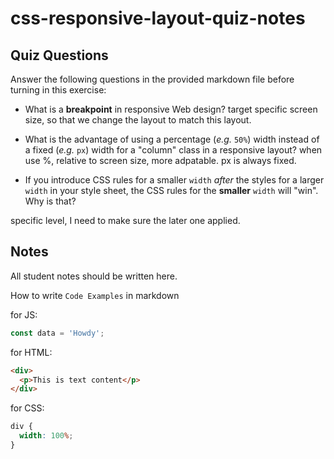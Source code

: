 # css-responsive-layout-quiz-notes

## Quiz Questions

Answer the following questions in the provided markdown file before turning in this exercise:

- What is a **breakpoint** in responsive Web design?
  target specific screen size, so that we change the layout to match this layout.

- What is the advantage of using a percentage (_e.g._ `50%`) width instead of a fixed (_e.g._ `px`) width for a "column" class in a responsive layout?
  when use %, relative to screen size, more adpatable.
  px is always fixed.
- If you introduce CSS rules for a smaller `width` _after_ the styles for a larger `width` in your style sheet, the CSS rules for the **smaller** `width` will "win". Why is that?

specific level, I need to make sure the later one applied.

## Notes

All student notes should be written here.

How to write `Code Examples` in markdown

for JS:

```javascript
const data = 'Howdy';
```

for HTML:

```html
<div>
  <p>This is text content</p>
</div>
```

for CSS:

```css
div {
  width: 100%;
}
```
